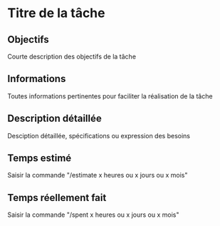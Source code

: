 # Titre de la tâche

## Objectifs
Courte description des objectifs de la tâche

## Informations 
Toutes informations pertinentes pour faciliter la réalisation de la tâche

## Description détaillée
Desciption détaillée, spécifications ou expression des besoins

## Temps estimé
Saisir la commande "/estimate x heures ou x jours ou x mois"

## Temps réellement fait 
Saisir la commande "/spent x heures ou x jours ou x mois"